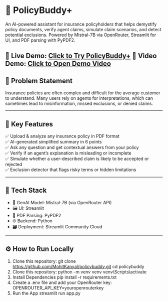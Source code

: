 # 🤝 PolicyBuddy+

An AI-powered assistant for insurance policyholders that helps demystify policy documents, verify agent claims, simulate claim scenarios, and detect potential exclusions. Powered by Mistral-7B via OpenRouter, Streamlit for UI, and PDF parsing with PyPDF2.

🔗 Live Demo: [Click to Try PolicyBuddy+](https://policybuddy-cxne44tuvzb4g6fkvwpb8w.streamlit.app/)
🔗 Video Demo: [Click to Open Demo Video](https://drive.google.com/file/d/11EK5IRJo0T3GpR-357F1d95AiwszkRDE/view)
---

## 📌 Problem Statement

Insurance policies are often complex and difficult for the average customer to understand. Many users rely on agents for interpretations, which can sometimes lead to misinformation, missed exclusions, or denied claims.

---

## 🎯 Key Features

✅ Upload & analyze any insurance policy in PDF format  
✅ AI-generated simplified summary in 6 points  
✅ Ask any question and get contextual answers from your policy  
✅ Verify if an agent’s explanation is misleading or incomplete  
✅ Simulate whether a user-described claim is likely to be accepted or rejected  
✅ Exclusion detector that flags risky terms or hidden limitations  

---

## 🧠 Tech Stack

- 🧠 GenAI Model: Mistral-7B (via OpenRouter API)
- 🖼️ UI: Streamlit
- 📄 PDF Parsing: PyPDF2
- 🌐 Backend: Python
- 🗃️ Deployment: Streamlit Community Cloud

---

## ⚙️ How to Run Locally

1. Clone this repository:
git clone https://github.com/MohitKanyal/policybuddy.git
cd policybuddy
2. Clone this repository:
python -m venv venv
venv\Scripts\activate
3. Install Dependencies
pip install -r requirements.txt
4. Create a .env file and add your OpenRouter key:
OPENROUTER_API_KEY=youropenrouterkey
5. Run the App
streamlit run app.py
